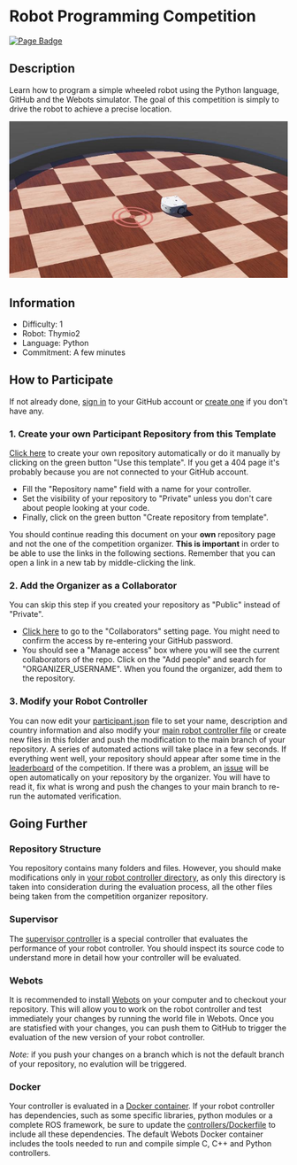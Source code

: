 # Robot Programming Competition

[![Page Badge](https://badgen.net/badge/icon/Benchmark?label=Page)](https://cyberbotics.github.io/benchmark-page?url=https://github.com/cyberbotics/robot-programming-benchmark/blob/main/worlds/robot_programming.wbt)

## Description
Learn how to program a simple wheeled robot using the Python language, GitHub and the Webots simulator.
The goal of this competition is simply to drive the robot to achieve a precise location.

<p align="center">
  <img src="./preview/thumbnail.jpg">
</p>

## Information
- Difficulty: 1
- Robot: Thymio2
- Language: Python
- Commitment: A few minutes

## How to Participate

If not already done, [sign in](https://github.com/login) to your GitHub account or [create one](https://github.com/signup) if you don't have any.

### 1. Create your own Participant Repository from this Template

[Click here](../../generate) to create your own repository automatically or do it manually by clicking on the green button "Use this template". If you get a 404 page it's probably because you are not connected to your GitHub account.
- Fill the "Repository name" field with a name for your controller.
- Set the visibility of your repository to "Private" unless you don't care about people looking at your code.
- Finally, click on the green button "Create repository from template".

You should continue reading this document on your **own** repository page and not the one of the competition organizer. **This is important** in order to be able to use the links in the following sections. Remember that you can open a link in a new tab by middle-clicking the link.

### 2. Add the Organizer as a Collaborator

You can skip this step if you created your repository as "Public" instead of "Private".

- [Click here](../../settings/access) to go to the "Collaborators" setting page. You might need to confirm the access by re-entering your GitHub password.
- You should see a "Manage access" box where you will see the current collaborators of the repo.
Click on the "Add people" and search for "ORGANIZER_USERNAME". When you found the organizer, add them to the repository.

### 3. Modify your Robot Controller

You can now edit your [participant.json](../../edit/main/controllers/participant/participant.json) file to set your name, description and country information and also modify your [main robot controller file](../../edit/main/controllers/participant/participant.py) or create new files in this folder and push the modification to the main branch of your repository.
A series of automated actions will take place in a few seconds.
If everything went well, your repository should appear after some time in the [leaderboard][1] of the competition.
If there was a problem, an [issue](../../issues) will be open automatically on your repository by the organizer.
You will have to read it, fix what is wrong and push the changes to your main branch to re-run the automated verification.

## Going Further

### Repository Structure

You repository contains many folders and files. However, you should make modifications only in [your robot controller directory](../../tree/main/controllers/participant), as only this directory is taken into consideration during the evaluation process, all the other files being taken from the competition organizer repository.

### Supervisor

The [supervisor controller](../../blob/main/controllers/supervisor/supervisor.py) is a special controller that evaluates the performance of your robot controller.
You should inspect its source code to understand more in detail how your controller will be evaluated.

### Webots

It is recommended to install [Webots](https://github.com/cyberbotics/webots/releases/latest) on your computer and to checkout your repository.
This will allow you to work on the robot controller and test immediately your changes by running the world file in Webots.
Once you are statisfied with your changes, you can push them to GitHub to trigger the evaluation of the new version of your robot controller.

*Note:* if you push your changes on a branch which is not the default branch of your repository, no evalution will be triggered.

### Docker

Your controller is evaluated in a [Docker container](https://www.docker.com/resources/what-container/). If your robot controller has dependencies, such as some specific libraries, python modules or a complete ROS framework, be sure to update the [controllers/Dockerfile](controllers/Dockerfile) to include all these dependencies. The default Webots Docker container includes the tools needed to run and compile simple C, C++ and Python controllers.

[1]: https://webots.cloud/run?version=R2023a&url=https%3A%2F%2Fgithub.com%2Fcyberbotics%2Frobot-programming-competition%2Fblob%2Fmain%2Fworlds%2Frobot_programming.wbt&type=competition "Leaderboard"
